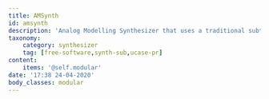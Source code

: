 ```yaml
---
title: AMSynth
id: amsynth
description: 'Analog Modelling Synthesizer that uses a traditional subtractive synthesis approach to sound design'
taxonomy:
    category: synthesizer
    tag: [free-software,synth-sub,ucase-pr]
content:
    items: '@self.modular'
date: '17:38 24-04-2020'
body_classes: modular
---
```


